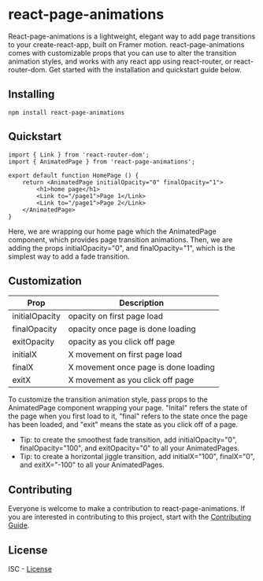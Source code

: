 # react-page-animations

React-page-animations is a lightweight, elegant way to add page transitions to your create-react-app, built on Framer motion.  react-page-animations comes with customizable props that you can use to alter the transition animation styles, and works with any react app using react-router, or react-router-dom.  Get started with the installation and quickstart guide below.

## Installing

```shell
npm install react-page-animations
```

## Quickstart

```shell
import { Link } from 'react-router-dom';
import { AnimatedPage } from 'react-page-animations';

export default function HomePage () {
    return <AnimatedPage initialOpacity="0" finalOpacity="1">
        <h1>home page</h1>
        <Link to="/page1">Page 1</Link>
        <Link to="/page1">Page 2</Link>
    </AnimatedPage>
}
```

Here, we are wrapping our home page which the AnimatedPage component, which provides page transition animations.  Then, we are adding the props initialOpacity="0", and finalOpacity="1", which is the simplest way to add a fade transition.

## Customization

| Prop           | Description                          |
| -------------- | ------------------------------------ |
| initialOpacity | opacity on first page load           |
| finalOpacity   | opacity once page is done loading    |
| exitOpacity    | opacity as you click off page        |
| initialX       | X movement on first page load        |
| finalX         | X movement once page is done loading |
| exitX          | X movement as you click off page     |


To customize the transition animation style, pass props to the AnimatedPage component wrapping your page.  "Inital" refers the state of the page when you first load to it, "final" refers to the state once the page has been loaded, and "exit" means the state as you click off of a page.
- Tip: to create the smoothest fade transition, add initialOpacity="0", finalOpacity="100", and exitOpacity="0" to all your AnimatedPages.
- Tip: to create a horizontal jiggle transition, add initialX="100", finalX="0", and exitX="-100" to all your AnimatedPages.

## Contributing

Everyone is welcome to make a contribution to react-page-animations. If you are interested in contributing to this project, start with the [Contributing Guide](https://github.com/ThePlugJumbo/react-page-animations/blob/main/CONTRIBUTING.md).

## License

ISC - [License](https://github.com/ThePlugJumbo/react-page-animations/blob/main/LICENSE)
